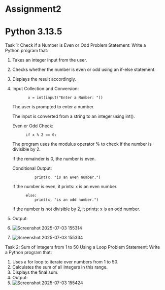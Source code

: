 # Assignment2
# Python 3.13.5
Task 1: Check if a Number is Even or Odd
Problem Statement:  Write a Python program that:
1. 	Takes an integer input from the user.
2. 	Checks whether the number is even or odd using an if-else statement.
3. 	Displays the result accordingly.
4. 	Input Collection and Conversion:

               x = int(input("Enter a Number: "))

    The user is prompted to enter a number.

    The input is converted from a string to an integer using int().

    Even or Odd Check:

              if x % 2 == 0:

    The program uses the modulus operator % to check if the number is divisible by 2.

    If the remainder is 0, the number is even.

    Conditional Output:

                  print(x, "is an even number.")

    If the number is even, it prints: x is an even number.

              else:
                  print(x, "is an odd number.")

    If the number is not divisible by 2, it prints: x is an odd number.
5. 	Output:
6. 	![Screenshot 2025-07-03 155314](https://github.com/user-attachments/assets/6a5679f2-bb37-4e83-bb7d-6674e97c634d)
7. 	![Screenshot 2025-07-03 155334](https://github.com/user-attachments/assets/4d46b801-5ab5-41cf-bbec-cce9a8382bd4)


Task 2: Sum of Integers from 1 to 50 Using a Loop
Problem Statement: Write a Python program that:
1.   Uses a for loop to iterate over numbers from 1 to 50.
2.   Calculates the sum of all integers in this range.
3.   Displays the final sum.
4.   Output:
5.   ![Screenshot 2025-07-03 155424](https://github.com/user-attachments/assets/89684c60-4579-49d2-9dff-52c41d886574)

